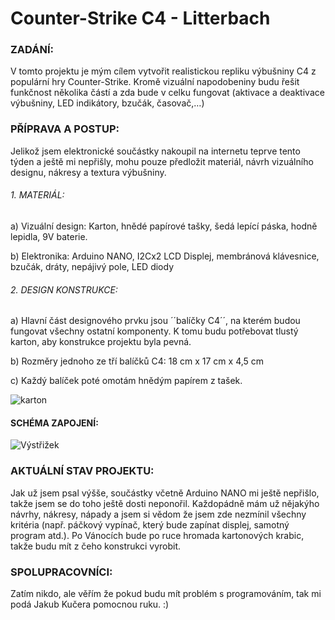 # Counter-Strike C4 - Litterbach

### ZADÁNÍ:

V tomto projektu je mým cílem vytvořit realistickou repliku výbušniny C4 z populární hry Counter-Strike. Kromě vizuální napodobeniny budu řešit funkčnost několika částí a zda bude v celku fungovat (aktivace a deaktivace výbušniny, LED indikátory, bzučák, časovač,…)

### PŘÍPRAVA A POSTUP:

Jelikož jsem elektronické součástky nakoupil na internetu teprve tento týden a ještě mi nepřišly, mohu pouze předložit materiál, návrh vizuálního designu, nákresy a textura výbušniny.

###### 1. MATERIÁL:
a)	Vizuální design: Karton, hnědé papírové tašky, šedá lepící páska, hodně lepidla, 9V baterie.

b)	 Elektronika: Arduino NANO, I2Cx2 LCD Displej, membránová klávesnice, bzučák, dráty, nepájivý pole, LED diody

###### 2. DESIGN KONSTRUKCE:
a)	Hlavní část designového prvku jsou ´´balíčky C4´´, na kterém budou fungovat všechny ostatní komponenty. K tomu budu potřebovat tlustý karton, aby konstrukce projektu byla pevná.

b)	Rozměry jednoho ze tří balíčků C4: 18 cm x 17 cm x 4,5 cm

c)	Každý balíček poté omotám hnědým papírem z tašek.

![karton](https://github.com/Borkyss/Counter-Strike---C4/assets/154630836/badc9c5a-ac04-4436-8a3a-30048f64ccad)

#### SCHÉMA ZAPOJENÍ:

![Výstřižek](https://github.com/Borkyss/Counter-Strike---C4/assets/154630836/05304c3e-0fcc-433c-8be3-f0ba0a7638ea)

### AKTUÁLNÍ STAV PROJEKTU: 
Jak už jsem psal výšše, součástky včetně Arduino NANO mi ještě nepřišlo, takže jsem se do toho ještě dosti neponořil. Každopádně mám už nějakýho návrhy, nákresy, nápady a jsem si vědom že jsem zde nezmínil všechny kritéria (např. páčkový vypínač, který bude zapínat displej, samotný program atd.). Po Vánocích bude po ruce hromada kartonových krabic, takže budu mít z čeho konstrukci vyrobit.

### SPOLUPRACOVNÍCI:
Zatím nikdo, ale věřím že pokud budu mít problém s programováním, tak mi podá Jakub Kučera pomocnou ruku. :)
